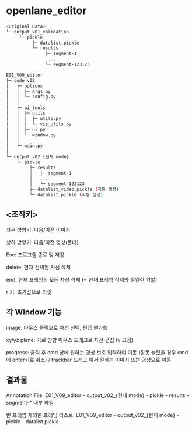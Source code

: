 # openlane_editor

```bash
<Original Data>
└─ output_v01_validation
     └─ pickle
          ├─ datalist.pickle
          └─ results
               ├─ segment-1
                ...
               └─ segment-123123

E01_V09_editor
├─ code_v02
│   ├─ options
│   │  ├─ args.py
│   │  └─ config.py
│   │
│   ├─ ui_tools
│   │  ├─ utils
│   │  │  ├─ utils.py
│   │  │  └─ vis_utils.py
│   │  ├─ ui.py
│   │  └─ window.py
│   │
│   └─ main.py
│
└─ output_v02_{현재 mode}
    └─ pickle
         ├─ results
         │   ├─ segment-1
         │   ...
         │   └─ segment-123123
         ├─ datalist_video.pickle (자동 생성)
         └─ datalist.pickle (자동 생성)

```

## <조작키>

좌우 방향키: 다음/이전 이미지

상하 방향키: 다음/이전 영상(폴더)

Esc: 프로그램 종료 및 저장

delete: 현재 선택된 차선 삭제

end: 현재 프레임의 모든 차선 삭제 (= 현재 프레임 삭제와 동일한 역할)

r 키: 초기값으로 리셋

## 각 Window 기능

image: 마우스 클릭으로 차선 선택, 편집 불가능

xy/yz plane: 가로 방향 마우스 드래그로 차선 편집 (y 고정)

progress: 클릭 후 cmd 창에 원하는 영상 번호 입력하여 이동 (잘못 눌렀을 경우 cmd에 enter키로 취소) / trackbar 드래그 해서 원하는 이미지 또는 영상으로 이동

## 결과물

Annotation File: E01_V09_editor - output_v02_{현재 mode} - pickle - results - segment-* 내부 파일

빈 프레임 제외한 프레임 리스트: E01_V09_editor - output_v02_{현재 mode} - pickle - datalist.pickle